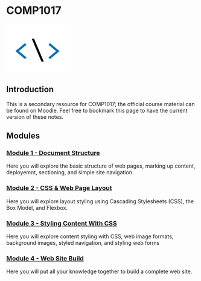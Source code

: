 # COMP1017
![comp1017-icon.png](comp1017-icon.png)

## Introduction
This is a secondary resource for COMP1017; the official course material can be found on Moodle. Feel free to bookmark this page to have the current version of these notes.

## Modules

### [Module 1 - Document Structure](module1/README.md)
Here you will explore the basic structure of web pages, marking up content, deployemnt, sectioning, and simple site navigation.

### [Module 2 - CSS & Web Page Layout](module2/README.md)
Here you will explore layout styling using Cascading Stylesheets (CSS), the Box Model, and Flexbox.

### [Module 3 - Styling Content With CSS](module3/README.md)
Here you will explore content styling with CSS, web image formats, background images, styled navigation, and styling web forms

### [Module 4 - Web Site Build](module4/README.md)
Here you will put all your knowledge together to build a complete web site.
